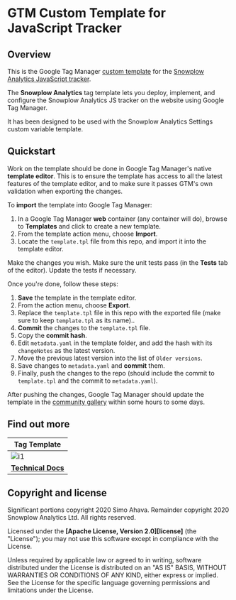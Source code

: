 # GTM Custom Template for JavaScript Tracker

## Overview

This is the Google Tag Manager [custom template](https://developers.google.com/tag-manager/templates) for the [Snowplow Analytics JavaScript tracker](https://github.com/snowplow/snowplow-javascript-tracker). 

The **Snowplow Analytics** tag template lets you deploy, implement, and configure the Snowplow Analytics JS tracker on the website using Google Tag Manager.

It has been designed to be used with the Snowplow Analytics Settings custom variable template.

## Quickstart

Work on the template should be done in Google Tag Manager's native **template editor**. This is to ensure the template has access to all the latest features of the template editor, and to make sure it passes GTM's own validation when exporting the changes.

To **import** the template into Google Tag Manager:

1. In a Google Tag Manager **web** container (any container will do), browse to **Templates** and click to create a new template.
2. From the template action menu, choose **Import**.
3. Locate the `template.tpl` file from this repo, and import it into the template editor.

Make the changes you wish. Make sure the unit tests pass (in the **Tests** tab of the editor). Update the tests if necessary. 

Once you're done, follow these steps:

1. **Save** the template in the template editor.
2. From the action menu, choose **Export**.
3. Replace the `template.tpl` file in this repo with the exported file (make sure to keep `template.tpl` as its name)..
4. **Commit** the changes to the `template.tpl` file.
5. Copy the **commit hash**.
6. Edit `metadata.yaml` in the template folder, and add the hash with its `changeNotes` as the latest version.
7. Move the previous latest version into the list of `Older versions`.
8. Save changes to `metadata.yaml` and **commit** them.
9. Finally, push the changes to the repo (should include the commit to `template.tpl` and the commit to `metadata.yaml`).

After pushing the changes, Google Tag Manager should update the template in the [community gallery](https://tagmanager.google.com/gallery/#/) within some hours to some days.

## Find out more

| Tag Template |
|---------------------------------|
| ![i1][techdocs-image]           |
| **[Technical Docs](https://www.simoahava.com/analytics/custom-templates/snowplow-analytics/)** |

## Copyright and license

Significant portions copyright 2020 Simo Ahava. Remainder copyright 2020 Snowplow Analytics Ltd. All rights reserved.

Licensed under the **[Apache License, Version 2.0][license]** (the "License");
you may not use this software except in compliance with the License.

Unless required by applicable law or agreed to in writing, software
distributed under the License is distributed on an "AS IS" BASIS,
WITHOUT WARRANTIES OR CONDITIONS OF ANY KIND, either express or implied.
See the License for the specific language governing permissions and
limitations under the License.

[techdocs-image]: https://d3i6fms1cm1j0i.cloudfront.net/github/images/techdocs.png
